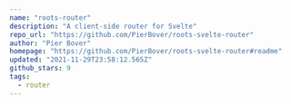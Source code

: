 ```yaml
---
name: "roots-router"
description: "A client-side router for Svelte"
repo_url: "https://github.com/PierBover/roots-svelte-router"
author: "Pier Bover"
homepage: "https://github.com/PierBover/roots-svelte-router#readme"
updated: "2021-11-29T23:58:12.565Z"
github_stars: 9
tags: 
  - router
---
```


